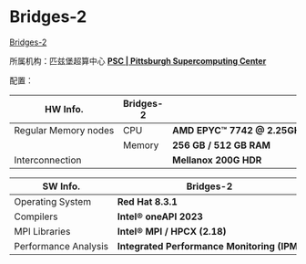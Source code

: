 # Bridges-2

[Bridges-2](https://www.psc.edu/resources/bridges-2/)

所属机构：匹兹堡超算中心 [**PSC | Pittsburgh Supercomputing Center**](https://www.psc.edu/)

配置：

| **HW Info.** | **Bridges-2** |  |
| --- | --- | --- |
| Regular Memory nodes | CPU | **AMD EPYC™ 7742 @ 2.25GHz, 64C, x2** |
|  | Memory | **256 GB / 512 GB RAM** |
| Interconnection |  | **Mellanox 200G HDR** |

| **SW Info.** | **Bridges-2** |
| --- | --- |
| Operating System | **Red Hat 8.3.1** |
| Compilers | **Intel® oneAPI 2023** |
| MPI Libraries | **Intel® MPI / HPCX (2.18)** |
| Performance Analysis | **Integrated Performance Monitoring (IPM)** |